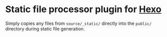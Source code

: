 Static file processor plugin for [Hexo](http://zespia.tw/hexo)
=================================

Simply copies any files from `source/_static/` directly into the `public/` directory during static file generation.
